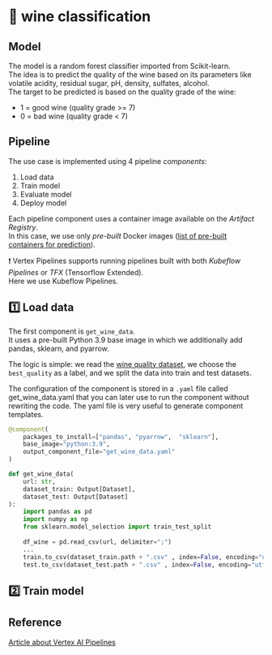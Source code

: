 # 🍷 wine classification

## Model
The model is a random forest classifier imported from Scikit-learn.  
The idea is to predict the quality of the wine based on its parameters like volatile acidity, residual sugar, pH, density, sulfates, alcohol.  
The target to be predicted is based on the quality grade of the wine:
- 1 = good wine (quality grade >= 7)
- 0 = bad wine (quality grade < 7)

## Pipeline
The use case is implemented using 4 pipeline *components*:
1. Load data
2. Train model
3. Evaluate model
4. Deploy model

Each pipeline component uses a container image available on the *Artifact Registry*.  
In this case, we use only *pre-built* Docker images ([list of pre-built containers for prediction](https://cloud.google.com/vertex-ai/docs/predictions/pre-built-containers)).

❗ Vertex Pipelines supports running pipelines built with both *Kubeflow Pipelines* or *TFX* (Tensorflow Extended).  
Here we use Kubeflow Pipelines.

## 1️⃣ Load data
The first component is `get_wine_data`.  
It uses a pre-built Python 3.9 base image in which we additionally add pandas, sklearn, and pyarrow.

The logic is simple: we read the [wine quality dataset](https://archive.ics.uci.edu/ml/datasets/wine+quality), we choose the `best_quality` as a label, and we split the data into train and test datasets.

The configuration of the component is stored in a `.yaml` file called get_wine_data.yaml that you can later use to run the component without rewriting the code. The yaml file is very useful to generate component templates.

```python
@component(
    packages_to_install=["pandas", "pyarrow",  "sklearn"],
    base_image="python:3.9",
    output_component_file="get_wine_data.yaml"
)

def get_wine_data(
    url: str,
    dataset_train: Output[Dataset],
    dataset_test: Output[Dataset]
):
    import pandas as pd
    import numpy as np
    from sklearn.model_selection import train_test_split
    
    df_wine = pd.read_csv(url, delimiter=";")
    ...
    train.to_csv(dataset_train.path + ".csv" , index=False, encoding="utf-8-sig")
    test.to_csv(dataset_test.path + ".csv" , index=False, encoding="utf-8-sig")
```

## 2️⃣ Train model

## Reference
[Article about Vertex AI Pipelines](https://towardsdatascience.com/how-to-set-up-custom-vertex-ai-pipelines-step-by-step-467487f81cad)
